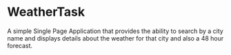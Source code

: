 # WeatherTask
A simple Single Page Application that provides the ability to search by a city name and displays details about the weather for that city and also a 48 hour forecast.
